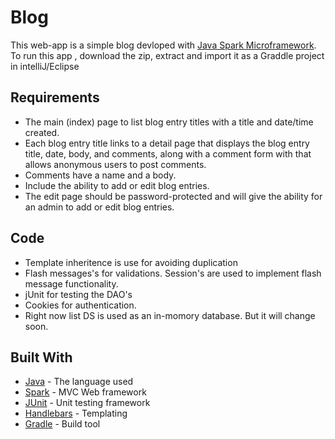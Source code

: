 # Blog
This web-app is a simple blog devloped with [Java Spark Microframework](http://sparkjava.com/). To run this app , download the zip,
extract and import it as a Graddle project in intelliJ/Eclipse

## Requirements
* The main (index) page to list blog entry titles with a title and date/time created. 
* Each blog entry title links to a detail page that displays the blog entry title, date, body, and comments, along with a comment form with that allows anonymous users to post comments. 
* Comments have a name and a body. 
* Include the ability to add or edit blog entries. 
* The edit page should be password-protected and will give the ability for an admin to add or edit blog entries. 

## Code
* Template inheritence is use for avoiding duplication
* Flash messages's for validations. Session's are used to implement flash message functionality.
* jUnit for testing the DAO's
* Cookies for authentication.
* Right now list DS is used as an in-momory database. But it will change soon.

## Built With

* [Java](https://www.oracle.com/java/index.html) - The language used
* [Spark](http://sparkjava.com/) - MVC Web framework 
* [JUnit](http://junit.org/junit4/) - Unit testing framework
* [Handlebars](http://handlebarsjs.com/) - Templating
* [Gradle](https://gradle.org/) - Build tool


